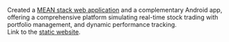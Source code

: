 Created a [MEAN stack web application](https://web-tech3-csci571.wl.r.appspot.com/) and a complementary Android app, offering a comprehensive platform simulating real-time stock trading with portfolio management, and dynamic performance tracking.
<br/>Link to the [static website](https://web-tech-csci571.wl.r.appspot.com/).

